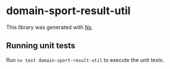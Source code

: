 # domain-sport-result-util

This library was generated with [Nx](https://nx.dev).

## Running unit tests

Run `nx test domain-sport-result-util` to execute the unit tests.
